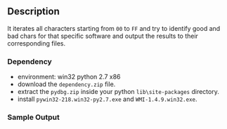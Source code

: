 ## Description
It iterates all characters starting from `00` to `FF` and try to identify good and bad chars for that specific software and output the results to their corresponding files.

### Dependency
- environment: win32 python 2.7 x86
- download the `dependency.zip` file.
- extract the `pydbg.zip` inside your python `lib\site-packages` directory.
- install `pywin32-218.win32-py2.7.exe` and `WMI-1.4.9.win32.exe`.

### Sample Output


